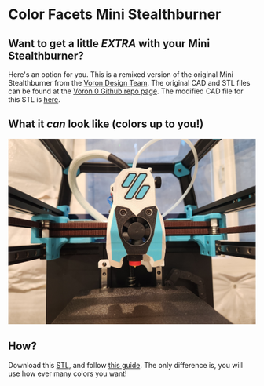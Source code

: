 # Color Facets Mini Stealthburner

## Want to get a little _EXTRA_ with your Mini Stealthburner? 
Here's an option for you. This is a remixed version of the original Mini Stealthburner from the [Voron Design Team](vorondesign.com). The original CAD and
STL files can be found at the [Voron 0 Github repo page](https://github.com/VoronDesign/Voron-0). The modified CAD file for this STL is [here](Color_Facets_Mini_Stealthburner/Color%20Facets%20Mini%20Stealthburner%20v1.f3d).

## What it _can_ look like (colors up to you!)
![Example Print Picture](Color_Facets_Mini_Stealthburner/color_facets_mini_stealthburner.jpg)

## How?
Download this [STL](Color_Facets_Mini_Stealthburner/color_facets_mini_stealthburner.stl), and follow [this guide](https://docs.vorondesign.com/community/howto/mikhail/multi-colour-prints-with-a-single-nozzle.html). The only difference is, you will use how ever many colors you want!




